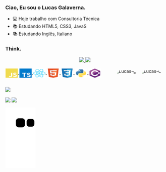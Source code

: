 ### Ciao, Eu sou o Lucas Galaverna. 

- 💻 Hoje trabalho com Consultoria Técnica
- 📚 Estudando HTML5, CSS3, JavaS
- 📚 Estudando Inglês, Italiano

### Think.  
<div align="center">
  <a href="https://github.com/lucasgalaverna">
  <img height="216em" src="https://github-readme-stats.vercel.app/api?username=lucasgalaverna&show_icons=true&theme=dark&include_all_commits=true&count_private=true"/>
  <img height="142em" src="https://github-readme-stats.vercel.app/api/top-langs/?username=lucasgalaverna&layout=compact&langs_count=7&theme=dark"/>
</div>
  
  <div style="display: inline_block"><br>
  <img align="center" alt="Lucas-Js" height="30" width="40" src="https://raw.githubusercontent.com/devicons/devicon/master/icons/javascript/javascript-plain.svg">
  <img align="center" alt="Lucas-Ts" height="30" width="40" src="https://raw.githubusercontent.com/devicons/devicon/master/icons/typescript/typescript-plain.svg">
  <img align="center" alt="Lucas-React" height="30" width="40" src="https://raw.githubusercontent.com/devicons/devicon/master/icons/react/react-original.svg">
  <img align="center" alt="Lucas-HTML" height="30" width="40" src="https://raw.githubusercontent.com/devicons/devicon/master/icons/html5/html5-original.svg">
  <img align="center" alt="Lucas-CSS" height="30" width="40" src="https://raw.githubusercontent.com/devicons/devicon/master/icons/css3/css3-original.svg">
  <img align="center" alt="Lucas-Python" height="30" width="40" src="https://raw.githubusercontent.com/devicons/devicon/master/icons/python/python-original.svg">
  <img align="center" alt="Lucas-Csharp" height="30" width="40" src="https://raw.githubusercontent.com/devicons/devicon/master/icons/csharp/csharp-original.svg">  
  <img align="right" alt="Lucas-Gif" height="200" style="border-radius:50px;"
 src=https://media.giphy.com/media/JWuBH9rCO2uZuHBFpm/giphy.gif src=https://media.giphy.com/media/JWuBH9rCO2uZuHBFpm/giphy.gif>
       <img align="right" alt="Lucas-gif" height="200" style="border-radius:50px;"
            src=https://media.giphy.com/media/HUplkVCPY7jTW/giphy.gif>
       
  ##
  
  <div>
    <a href="https://www.linkedin.com/in/lucas-galaverna-896a89205/?originalSubdomain=br" target="_blank"><img src="https://img.shields.io/badge/-LinkedIn-%230077B5?style=for-the-badge&logo=linkedin&logoColor=white" target="_blank"></a> 
 
 
  <a href = "mailto:galaverna.536@gmail.com"><img src="https://img.shields.io/badge/-Gmail-%23333?style=for-the-badge&logo=gmail&logoColor=dark" target="_blank"></a>
  <a href="https://instagram.com/luukas_llk" target="_blank"><img src="https://img.shields.io/badge/-Instagram-%23E4405F?style=for-the-badge&logo=instagram&logoColor=white" target="_blank"></a>
    
  </div>
  
![Snake animation](https://github.com/rafaballerini/rafaballerini/blob/output/github-contribution-grid-snake.svg)
